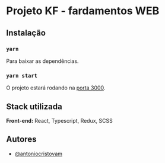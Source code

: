# Projeto KF - fardamentos WEB

## Instalação

### `yarn`

Para baixar as dependências.

### `yarn start`

O projeto estará rodando na [porta 3000](http://localhost:3000/).
    
## Stack utilizada

**Front-end:** React, Typescript, Redux, SCSS

## Autores

- [@antoniocristovam](https://www.github.com/antoniocristovam)

